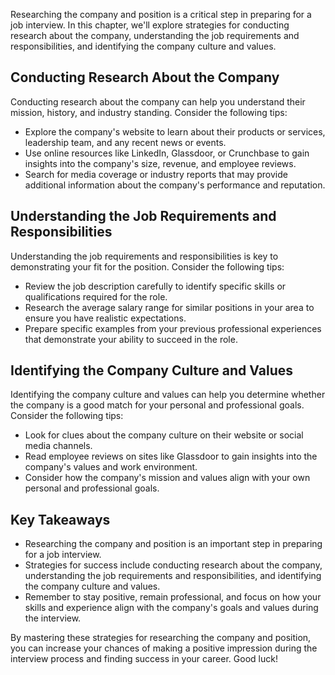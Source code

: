 
Researching the company and position is a critical step in preparing for a job interview. In this chapter, we'll explore strategies for conducting research about the company, understanding the job requirements and responsibilities, and identifying the company culture and values.

Conducting Research About the Company
-------------------------------------

Conducting research about the company can help you understand their mission, history, and industry standing. Consider the following tips:

* Explore the company's website to learn about their products or services, leadership team, and any recent news or events.
* Use online resources like LinkedIn, Glassdoor, or Crunchbase to gain insights into the company's size, revenue, and employee reviews.
* Search for media coverage or industry reports that may provide additional information about the company's performance and reputation.

Understanding the Job Requirements and Responsibilities
-------------------------------------------------------

Understanding the job requirements and responsibilities is key to demonstrating your fit for the position. Consider the following tips:

* Review the job description carefully to identify specific skills or qualifications required for the role.
* Research the average salary range for similar positions in your area to ensure you have realistic expectations.
* Prepare specific examples from your previous professional experiences that demonstrate your ability to succeed in the role.

Identifying the Company Culture and Values
------------------------------------------

Identifying the company culture and values can help you determine whether the company is a good match for your personal and professional goals. Consider the following tips:

* Look for clues about the company culture on their website or social media channels.
* Read employee reviews on sites like Glassdoor to gain insights into the company's values and work environment.
* Consider how the company's mission and values align with your own personal and professional goals.

Key Takeaways
-------------

* Researching the company and position is an important step in preparing for a job interview.
* Strategies for success include conducting research about the company, understanding the job requirements and responsibilities, and identifying the company culture and values.
* Remember to stay positive, remain professional, and focus on how your skills and experience align with the company's goals and values during the interview.

By mastering these strategies for researching the company and position, you can increase your chances of making a positive impression during the interview process and finding success in your career. Good luck!
